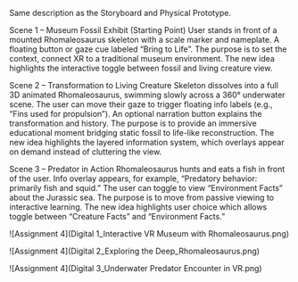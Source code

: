 Same description as the Storyboard and Physical Prototype.

Scene 1 – Museum Fossil Exhibit (Starting Point)
User stands in front of a mounted Rhomaleosaurus skeleton with a scale marker and nameplate. A floating button or gaze cue labeled “Bring to Life”. The purpose is to set the context, connect XR to a traditional museum environment. The new idea highlights the interactive toggle between fossil and living creature view.

Scene 2 – Transformation to Living Creature
Skeleton dissolves into a full 3D animated Rhomaleosaurus, swimming slowly across a 360° underwater scene.
The user can move their gaze to trigger floating info labels (e.g., “Fins used for propulsion”). An optional narration button explains the transformation and history. The purpose is to provide an immersive educational moment bridging static fossil to life-like reconstruction. The new idea highlights the layered information system, which overlays appear on demand instead of cluttering the view.

Scene 3 – Predator in Action
Rhomaleosaurus hunts and eats a fish in front of the user. Info overlay appears, for example, “Predatory behavior: primarily fish and squid.” The user can toggle to view “Environment Facts” about the Jurassic sea. The purpose is to move from passive viewing to interactive learning. The new idea highlights user choice which allows toggle between “Creature Facts” and “Environment Facts.”



![Assignment 4](Digital 1_Interactive VR Museum with Rhomaleosaurus.png)

![Assignment 4](Digital 2_Exploring the Deep_Rhomaleosaurus.png)

![Assignment 4](Digital 3_Underwater Predator Encounter in VR.png)